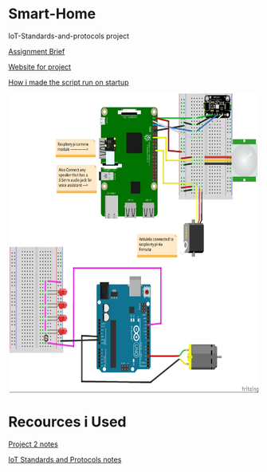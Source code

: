 # Smart-Home

IoT-Standards-and-protocols project



<a class ="item" href="https://tutors-svelte.netlify.app/#/talk/iot-protocols-2022.netlify.app/topic-000-Assessments/talk-1/assignment.pdf" target="_blank"> Assignment Brief </p>

<a class ="item" href="https://iot-standards-and-protocols-project.glitch.me/" target="_blank"> Website for project </p>

  
<a class ="item" href="https://www.instructables.com/Raspberry-Pi-Launch-Python-script-on-startup/" target="_blank"> How i made the script run on startup </a>
</p>

<p align="center" Wiring Diagram >
<img src="images/IotStandards and protocols_bb.jpg" alt="Wiring Diagram" style="width:500px;height:600px;" class="center">
</p>




# Recources i Used




<a class ="item" href="https://tutors-svelte.netlify.app/#/course/project2-2021.netlify.app" target="_blank"> Project 2 notes</p>



<a class ="item" href="https://tutors-svelte.netlify.app/#/course/iot-protocols-2022.netlify.app" target="_blank"> IoT Standards and Protocols notes</p>





